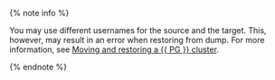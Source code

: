 {% note info %}

You may use different usernames for the source and the target. This, however, may result in an error when restoring from dump. For more information, see [Moving and restoring a {{ PG }} cluster](../../../managed-postgresql/qa/backup.md#backup-error).

{% endnote %}
